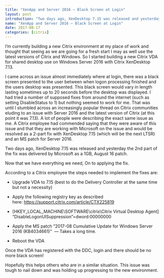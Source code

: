 ```yaml
---
title: "XenApp and Server 2016 – Black Screen at Login"
layout: post
introduction: "Two days ago, XenDesktop 7.15 was released and yesterday the 2nd part of the fix was delivered by Microsoft as a 1GB, August 16 patch."
name: "XenApp and Server 2016 – Black Screen at Login"
date: 2017-08-17
categories: [citrix]
---
```


I’m currently building a new Citrix environment at my place of work and thought that seeing as we are going for a fresh start I may as well use the latest versions of Citrix and Windows. So I started building a new Citrix VDA for shared desktop use on Windows Server 2016 with Citrix XenDesktop 7.13.

I came across an issue almost immediately where at login, there was a black screen presented to the user between when logon processing finished and the users desktop was presented. This black screen would vary in length lasting sometimes up to 20 seconds before the desktop was displayed. I had tried a number of supposed fixes from around the internet (such as setting DisableStatus to 1) but nothing seemed to work for me. That was until I stumbled across an increasingly popular thread on Citrix communities eluding to an issue with Server 2016 and the latest version of Citrix (at this point it was 7.13). A lot of people were describing the exact same issue as me. A Citrix employee had commended saying that they were aware of this issue and that they are working with Microsoft on the issue and would be resolved as a 2-part fix with XenDesktop 7.15 (which will be the next LTSR) and an MS patch for Server 2016.

Two days ago, XenDesktop 7.15 was released and yesterday the 2nd part of the fix was delivered by Microsoft as a 1GB, August 16 patch.

Now that we have everything we need, On to applying the fix.

According to a Citrix employee the steps needed to implement the fixes are:

* Upgrade VDA to 7.15 (best to do the Delivery Controller at the same time but not a necessity)
* Apply the following registry key as described here: https://support.citrix.com/article/CTX225819
* [HKEY_LOCAL_MACHINE\SOFTWARE\citrix\Citrix Virtual Desktop Agent] “DisableLogonUISuppression”=dword:00000000

* Apply the MS patch “2017-08 Cumulative Update for Windows Server 2016 (KB4034661)”  — Takes a long time.
* Reboot the VDA

Once the VDA has registered with the DDC, login and there should be no more black screen!

Hopefully this helps others who are in a similar situation. This issue was tough to nail down and was holding up progressing to the new environment.

